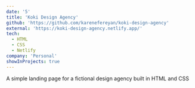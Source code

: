 ```yaml
---
date: '5'
title: 'Koki Design Agency'
github: 'https://github.com/karenefereyan/koki-design-agency'
external: 'https://koki-design-agency.netlify.app/'
tech:
  - HTML
  - CSS
  - Netlify
company: 'Personal'
showInProjects: true
---
```


A simple landing page for a fictional design agency built in HTML and CSS
